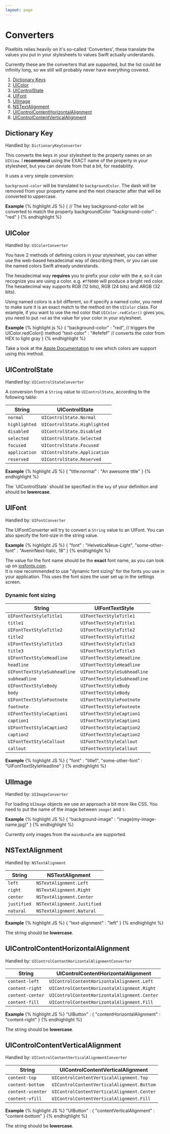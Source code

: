 ```yaml
---
layout: page
---
```


# Converters

Pixelbits relies heavily on it's so-called 'Converters', these translate the values you
put in your stylesheets to values Swift actually understands.

Currently these are the converters that are supported, but the list could be infinitly long, so we still will probably never have everything covered.

1. [Dictionary Keys](#DictionaryKey)
2. [UIColor](#UIColor)
3. [UIControlState](#UIControlState)
4. [UIFont](#UIFont)
5. [UIImage](#UIImage)
6. [NSTextAlignment](#NSTextAlignment)
7. [UIControlContentHorizontalAlignment](#UIControlContentHorizontalAlignment)
8. [UIControlContentVerticalAlignment](#UIControlContentVerticalAlignment)


<a name="DictionaryKey"></a>

## Dictionary Key
Handled by: <code>DictionaryKeyConverter</code>

This converts the keys in your stylesheet to the property names on an `UIView`. I **recommend** using the EXACT name of the property in your stylesheet, but you can deviate from 
that a bit, for readability.

It uses a very simple conversion:

`background-color` will be translated to `backgroundColor`. The dash will be removed from your property name and the next character after that will be converted to uppercase.

**Example**
{% highlight JS %}
{
	// The key background-color will be converted to match the property backgroundColor
	"background-color" : "red" 
}
{% endhighlight %}

<a name="UIColor"></a>

## UIColor
Handled by: <code>UIColorConverter</code>

You have 2 methods of defining colors in your stylesheet, you can either use the web-based hexadecimal way of describing them, or you can use the named colors Swift already understands.

The hexadecimal way **requires** you to prefix your color with the `#`, so it can recognize you are using a color. e.g. `#ff0000` will produce a bright red color. 
The hexadecimal way supports RGB (12 bits), RGB (24 bits) and ARGB (32 bits).

Using named colors is a bit different, so if specify a named color, you need to make sure it is an exact match to the method on the `UIColor` class. For example, if you want to use
the red color that `UIColor.redColor()` gives you, you need to put `red` as the value for your color in your stylesheet.

**Example**
{% highlight js %}
{
	"background-color" : "red", // triggers the UIColor.redColor() method
	"text-color" : "#efefef" // converts the color from HEX to light gray
}
{% endhighlight %}

<div class="alert alert-info">
Take a look at the <a href="https://developer.apple.com/library/ios/documentation/UIKit/Reference/UIColor_Class/#//apple_ref/doc/uid/TP40006892-CH3-SW18">Apple Documentation</a> to see 
which colors are support using this method.
</div>



<a name="UIControlState"></a>

## UIControlState
Handled by: <code>UIControlStateConverter</code>

A conversion from a `String` value to `UIControlState`, according to the following table:

| String | UIControlState |
| ------ | -------------- |
| `normal` | `UIControlState.Normal` |
| `highlighted` | `UIControlState.Highlighted` |
| `disabled` | `UIControlState.Disabled` |
| `selected` | `UIControlState.Selected` |
| `focused` | `UIControlState.Focused` |
| `application` | `UIControlState.Application` |
| `reserved` | `UIControlState.Reserved` |

**Example**
{% highlight JS %}
{
	"title:normal" : "An awesome title"
}
{% endhighlight %}

<div class="alert alert-info">
The `UIControlState` should be specified in the <code>key</code> of your definition and should be <strong>lowercase</strong>.
</div>
			
<a name="UIFont"></a>

## UIFont
Handled by: <code>UIFontConverter</code>

The UIFontConverter will try to convert a `String` value to an UIFont. You can also specify the font-size in the string value.

**Example**
{% highlight JS %}
{
	"font" : "HelveticaNeue-Light",
	"some-other-font" : "AvenirNext-Italic, 18"
}
{% endhighlight %}

<div class="alert alert-info">
The value for the font name should be the <strong>exact</strong> font name, as you can look up on <a href="http://iosfonts.com/">iosfonts.com</a>.
</div>

<div class="alert alert-warning">
It is now recommended to use "dynamic font sizing" for the fonts you use in your application. This uses the font sizes the user set up in
the settings screen.
</div>

### Dynamic font sizing

| String | UIFontTextStyle |
| ------ | -------------- |
| `UIFontTextStyleTitle1` | `UIFontTextStyleTitle1` |
| `title1` | `UIFontTextStyleTitle1` |
| `UIFontTextStyleTitle2` | `UIFontTextStyleTitle2` |
| `title2` | `UIFontTextStyleTitle2` |
| `UIFontTextStyleTitle3` | `UIFontTextStyleTitle3` |
| `title3` | `UIFontTextStyleTitle3` |
| `UIFontTextStyleHeadline` | `UIFontTextStyleHeadline` |
| `headline` | `UIFontTextStyleHeadline` |
| `UIFontTextStyleSubheadline` | `UIFontTextStyleSubheadline` |
| `subheadline` | `UIFontTextStyleSubheadline` |
| `UIFontTextStyleBody` | `UIFontTextStyleBody` |
| `body` | `UIFontTextStyleBody` |
| `UIFontTextStyleFootnote` | `UIFontTextStyleFootnote` |
| `footnote` | `UIFontTextStyleFootnote` |
| `UIFontTextStyleCaption1` | `UIFontTextStyleCaption1` |
| `caption1` | `UIFontTextStyleCaption1` |
| `UIFontTextStyleCaption2` | `UIFontTextStyleCaption2` |
| `caption2` | `UIFontTextStyleCaption2` |
| `UIFontTextStyleCallout` | `UIFontTextStyleCallout` |
| `callout` | `UIFontTextStyleCallout` |

**Example**
{% highlight JS %}
{
	"font" : "title1",
	"some-other-font" : "UIFontTextStyleHeadline"
}
{% endhighlight %}

<a name="UIImage"></a>

## UIImage
Handled by: <code>UIImageConverter</code>

For loading `UIImage` objects we use an approach a bit more like CSS. You need to put the name of the image between `image(` and `)`.

**Example**
{% highlight JS %}
{
	"background-image" : "image(my-image-name.jpg)"
}
{% endhighlight %}

<div class="alert alert-danger">
Currently only images from the <code>mainBundle</code> are supported.
</div>

<a name="NSTextAlignment"></a>

## NSTextAlignment
Handled by: <code>NSTextAlignment</code>

| String | NSTextAlignment |
| ------ | -------------- |
| `left` | `NSTextAlignment.Left` |
| `right` | `NSTextAlignment.Right` |
| `center` | `NSTextAlignment.Center` |
| `justified` | `NSTextAlignment.Justified` |
| `natural` | `NSTextAlignment.Natural` |

**Example**
{% highlight JS %}
{
	"text-alignment" : "left"
}
{% endhighlight %}

<div class="alert alert-info">
The string should be <strong>lowercase</strong>.
</div>

<a name="UIControlContentHorizontalAlignment"></a>

## UIControlContentHorizontalAlignment
Handled by: <code>UIControlContentHorizontalAlignmentConverter</code>

| String | UIControlContentHorizontalAlignment |
| ------ | -------------- |
| `content-left` | `UIControlContentHorizontalAlignment.Left` |
| `content-right` | `UIControlContentHorizontalAlignment.Right` |
| `content-center` | `UIControlContentHorizontalAlignment.Center` |
| `content-fill` | `UIControlContentHorizontalAlignment.Fill` |

**Example**
{% highlight JS %}
"UIButton" : {
	"contentHorizontalAlignment" : "content-right"
}
{% endhighlight %}

<div class="alert alert-info">
The string should be <strong>lowercase</strong>.
</div>

<a name="UIControlContentVerticalAlignment"></a>

## UIControlContentVerticalAlignment
Handled by: <code>UIControlContentVerticalAlignmentConverter</code>

| String | UIControlContentVerticalAlignment |
| ------ | -------------- |
| `content-top` | `UIControlContentVerticalAlignment.Top` |
| `content-bottom` | `UIControlContentVerticalAlignment.Bottom` |
| `content-vcenter` | `UIControlContentVerticalAlignment.Center` |
| `content-vfill` | `UIControlContentVerticalAlignment.Fill` |

**Example**
{% highlight JS %}
"UIButton" : {
	"contentVerticalAlignment" : "content-bottom"
}
{% endhighlight %}

<div class="alert alert-info">
The string should be <strong>lowercase</strong>.
</div>